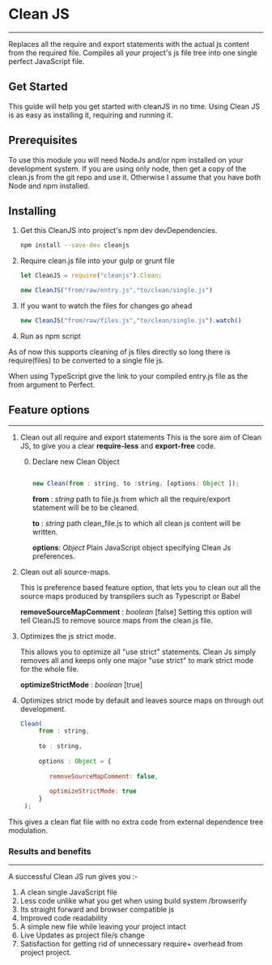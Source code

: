 # Clean JS
----
Replaces all the require and export statements with the actual js content from the required file.
Compiles all your project's js file tree into one single perfect JavaScript file.

## Get Started
This guide will help you get started with cleanJS in no time. 
Using Clean JS is as easy as installing it, requiring and running it. 

## Prerequisites

To use this module you will need NodeJs and/or npm installed on your development system.
If you are using only node, then get a copy of the clean.js from the git repo and use it. 
Otherwise I  assume that you have both Node and npm installed.

## Installing


1. Get this CleanJS into  project's npm dev devDependencies.

    ```bash
    npm install --save-dev cleanjs
    ```
   
2. Require clean.js file into your gulp or grunt file
    ```javascript
    let CleanJS = require("cleanjs").Clean;
    
    new CleanJS("from/raw/entry.js","to/clean/single.js")
    ```
3. If you want to watch the files for changes go ahead

    ```javascript
    new CleanJS("from/raw/files.js","to/clean/single.js").watch()
    ```
4. Run as npm script
    

As of now  this supports cleaning of js files directly so long there is require(files) to be converted to a single file js.

When using TypeScript give the link to your compiled entry.js file as the from argument to Perfect. 

## Feature options
-----

1. Clean out all require and export statements
    This is the sore aim of Clean JS, to give you a clear **require-less**  and **export-free** code.
    
    0. Declare new Clean Object 
    
        ```javascript
        
        new Clean(from : string, to :string, [options: Object ]);
        ```
         **from** : *string*
                path to file.js from which all the require/export statement will be to be cleaned.
                
         **to** : *string* 
                path clean_file.js to which all clean js content will be written.
                
         **options**: *Object*
                Plain JavaScript object specifying Clean Js preferences.
    
2. Clean out all source-maps.

    This is preference based feature option, that lets you to clean out all the source maps produced
    by transpilers such as Typescript or Babel
    
    **removeSourceMapComment** : *boolean* [false]
         Setting this option will tell CleanJS to remove source maps from the clean.js file.
    
3. Optimizes the js strict mode.

    This allows you to optimize all "use strict" statements. Clean Js simply removes all and 
    keeps  only one  major "use strict" to mark strict mode for the whole file.
    
    **optimizeStrictMode** : *boolean* [true]


4. Optimizes strict mode by default and leaves source maps on through out development.

    ```javascript
    Clean(
         from : string, 
         
         to : string, 
         
         options : Object = {
         
            removeSourceMapComment: false, 
            
            optimizeStrictMode: true
         }
     );
    ```
    

This gives a  clean flat file with no extra code from external dependence tree modulation.


### Results and benefits
----
A successful Clean JS run gives you :-

1. A clean single JavaScript file 
2. Less code unlike what you get when using build system /browserify
3. Its straight forward and browser compatible js
4. Improved code readability
5. A simple new file while leaving your project intact
6. Live Updates as  project file/s  change 
7. Satisfaction for getting rid of unnecessary require+ overhead from project project.


